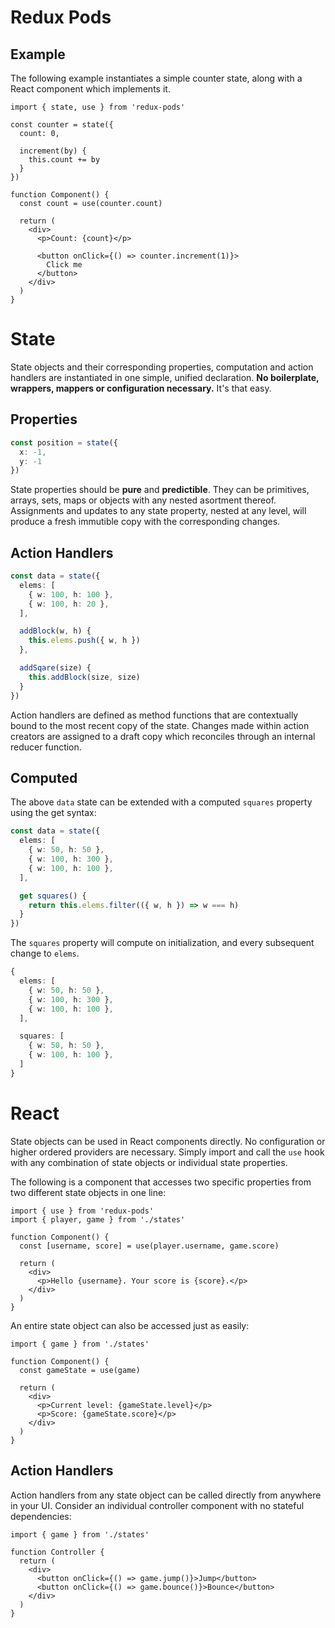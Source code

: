 # Redux Pods

## Example

The following example instantiates a simple counter state, along with a React component which implements it.

```tsx
import { state, use } from 'redux-pods'

const counter = state({ 
  count: 0,

  increment(by) {
    this.count += by
  }
})

function Component() {
  const count = use(counter.count)

  return (
    <div>
      <p>Count: {count}</p>

      <button onClick={() => counter.increment(1)}>
        Click me
      </button>
    </div>
  )
}
```

# State

State objects and their corresponding properties, computation and action handlers are instantiated in one simple, unified declaration. **No boilerplate, wrappers, mappers or configuration necessary.** It's that easy.

## Properties

```ts
const position = state({
  x: -1,
  y: -1
})
```

State properties should be **pure** and **predictible**. They can be primitives, arrays, sets, maps or objects with any nested asortment thereof. Assignments and updates to any state property, nested at any level, will produce a fresh immutible copy with the corresponding changes.

## Action Handlers

```ts
const data = state({
  elems: [
    { w: 100, h: 100 },
    { w: 100, h: 20 },
  ],

  addBlock(w, h) {
    this.elems.push({ w, h })
  },

  addSqare(size) {
    this.addBlock(size, size)
  }
})
```

Action handlers are defined as method functions that are contextually bound to the most recent copy of the state. Changes made within action creators are assigned to a draft copy which reconciles through an internal reducer function.

## Computed

The above `data` state can be extended with a computed `squares` property using the get syntax:

```ts
const data = state({
  elems: [
    { w: 50, h: 50 },
    { w: 100, h: 300 },
    { w: 100, h: 100 },
  ],

  get squares() {
    return this.elems.filter(({ w, h }) => w === h)
  }
})
```

The `squares` property will compute on initialization, and every subsequent change to `elems`.

```ts
{
  elems: [
    { w: 50, h: 50 },
    { w: 100, h: 300 },
    { w: 100, h: 100 },
  ],

  squares: [
    { w: 50, h: 50 },
    { w: 100, h: 100 },
  ]
}
```

# React

State objects can be used in React components directly. No configuration or higher ordered providers are necessary. Simply import and call the `use` hook with any combination of state objects or individual state properties.

The following is a component that accesses two specific properties from two different state objects in one line:

```tsx
import { use } from 'redux-pods'
import { player, game } from './states'

function Component() {
  const [username, score] = use(player.username, game.score)

  return (
    <div>
      <p>Hello {username}. Your score is {score}.</p>
    </div>
  )
}
```

An entire state object can also be accessed just as easily:

```tsx
import { game } from './states'

function Component() {
  const gameState = use(game)

  return (
    <div>
      <p>Current level: {gameState.level}</p>
      <p>Score: {gameState.score}</p>
    </div>
  )
}
```

## Action Handlers

Action handlers from any state object can be called directly from anywhere in your UI. Consider an individual controller component with no stateful dependencies:

```tsx
import { game } from './states'

function Controller {
  return (
    <div>
      <button onClick={() => game.jump()}>Jump</button>
      <button onClick={() => game.bounce()}>Bounce</button>
    </div>
  )
}
```

